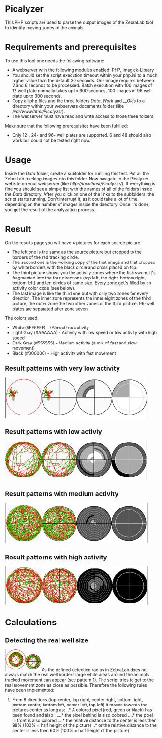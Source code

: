 # Picalyzer
This PHP scripts are used to parse the output images of the ZebraLab tool to identify moving zones of the animals.

# Requirements and prerequisites
To use  this tool one needs the following software:
* A webserver with the following modules enabled: PHP, Imagick-Library
* You should set the script execution timeout within your php.ini to a much higher value than the default 30 seconds. One image requires between 2 and 6 seconds to be processed. Batch execution with 100 images of 12 well plate normally takes up to 600 seconds, 100 images of 96 well plate up to 300 seconds.
* Copy all php files and the three folders *Data*, *Work* and *__Olds* to a directory within your webservers documents folder (like */var/www/html/Picalyzer*).
* The webserver must have read and write access to those three folders.

Make sure that the following prerequisites have been fulfilled:
* Only 12-, 24- and 96- well plates are supported. 6 and 48 should also work but could not be tested right now.

# Usage
Inside the *Data* folder, create a subfolder for running this test. Put all the ZebraLab tracking images into this folder. Now navigate to the Picalyzer website on your webserver (like *http://localhost/Picalyzer/*). If everything is fine you should see a simple list with the names of all of the folders inside the *Data* directory. After you click on one of the links to the subfolders, the script starts running. Don't interrupt it, as it could take a lot of time, depending on the number of images inside the directory.
Once it's done, you get the result of the analyzation process.

# Result
On the results page you will have 4 pictures for each source picture.
* The left one is the same as the source picture but cropped to the borders of the red tracking circle.
* The second one is the working copy of the first image and that cropped by white borders with the black circle and cross placed on top.
* The third picture shows you the activity zones where the fish swum. It's fragmented into the four directions (top left, top right, bottom right, bottom left) and ten circles of same size. Every zone get's filled by an activity color code (see below).
* The last image is like the third one but with only two zones for every direction. The inner zone represents the inner eight zones of the third picture, the outer zone the two other zones of the third picture. 96-well plates are separated after zone seven.

The colors used:
* White (#FFFFFF) - (Almost) no activity
* Light Gray (#AAAAAA) - Activity with low speed or low activity with high speed
* Dark Gray (#555555) - Medium activity (a mix of fast and slow movement)
* Black (#000000) - High activity with fast movement

## Result patterns with very low activity
![Pattern with almost no activity](https://raw.githubusercontent.com/surcoufx83/Picalyzer/master/Pictures/NoActivity.png)

## Result patterns with low activiy
![Pattern with low activity](https://raw.githubusercontent.com/surcoufx83/Picalyzer/master/Pictures/LowActivity.png)

## Result patterns with medium activity
![Pattern with medium activity](https://raw.githubusercontent.com/surcoufx83/Picalyzer/master/Pictures/MediumActivity.png)

## Result patterns with high activity
![Pattern with high activity](https://raw.githubusercontent.com/surcoufx83/Picalyzer/master/Pictures/HighActivity.png)

# Calculations

## Detecting the real well size
![Pattern with small well](https://raw.githubusercontent.com/surcoufx83/Picalyzer/master/Pictures/96wellplate.png) As the defined detection radius in ZebraLab does not always match the real well borders large white areas around the animals tracked movement can appear (see pattern 1). The script tries to get to the real movement zone as close as possible. Therefore the following rules have been implemented:
1. From 8 directions (top center, top right, center right, bottom right, bottom center, bottom left, center left, top left) it moves towards the pictures center as long as:
..* A colored pixel (red, green or black) has been found and also :
....* the pixel behind is also colored
....* the pixel in front is also colored
....* the relative distance to the center is less then 98% (100% = half height of the picture)
..* or the relative distance to the center is less then 60% (100% = half height of the picture)
